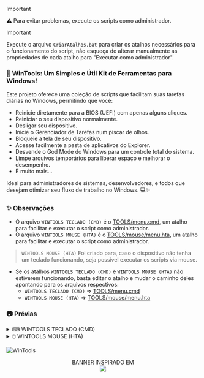 > [!IMPORTANT]    
> ⚠️  Para evitar problemas, execute os scripts como administrador.

> [!IMPORTANT]    
> Execute o arquivo `CriarAtalhos.bat` para criar os atalhos necessários para o funcionamento do script, não esqueça de alterar manualmente as propriedades de cada atalho para "Executar como administrador".  

### 🚀 **WinTools: Um Simples e Útil Kit de Ferramentas para Windows!**

Este projeto oferece uma coleção de scripts que facilitam suas tarefas diárias no Windows, permitindo que você:

- Reinicie diretamente para a BIOS (UEFI) com apenas alguns cliques.
- Reiniciar o seu dispositivo normalmente.
- Desligar seu dispositivo.
- Inicie o Gerenciador de Tarefas num piscar de olhos.
- Bloqueie a tela de seu dispositivo.
- Acesse facilmente a pasta de aplicativos do Explorer.
- Desvende o God Mode do Windows para um controle total do sistema.
- Limpe arquivos temporários para liberar espaço e melhorar o desempenho.
- E muito mais...

Ideal para administradores de sistemas, desenvolvedores, e todos que desejam otimizar seu fluxo de trabalho no Windows. 💻✨

### ✨ Observações
- O arquivo `WINTOOLS TECLADO (CMD)` é o [TOOLS/menu.cmd](TOOLS/menu.cmd), um atalho para facilitar e executar o script como administrador.
- O arquivo `WINTOOLS MOUSE (HTA)` é o [TOOLS/mouse/menu.hta](TOOLS/mouse/menu.hta), um atalho para facilitar e executar o script como administrador.
> `WINTOOLS MOUSE (HTA)` Foi criado para, caso o dispositivo não tenha um teclado funcionando, seja possível executar os scripts via mouse.
- Se os atalhos `WINTOOLS TECLADO (CMD)` e `WINTOOLS MOUSE (HTA)` não estiverem funcionando, basta editar o atalho e mudar o caminho deles apontando para os arquivos respectivos:
  - `WINTOOLS TECLADO (CMD)` => [TOOLS/menu.cmd](TOOLS/menu.cmd)
  - `WINTOOLS MOUSE (HTA)` => [TOOLS/mouse/menu.hta](TOOLS/mouse/menu.hta)

### 📷 Prévias

<details>
<summary>⌨ WINTOOLS TECLADO (CMD)</summary>
<img src="TOOLS/mouse/img/wintools_teclado.png" alt="WinTools Teclado CMD"/>
</details>
<details>
<summary>🖱️ WINTOOLS MOUSE (HTA)</summary>
<img src="TOOLS/mouse/img/wintools_mouse.png" alt="WinTools Mouse HTA"/>
</details>

![WinTools](https://i.imgur.com/I8HpeHd.jpeg)

<div align="center">
BANNER INSPIRADO EM
<br>
<a href="https://store.steampowered.com/app/1507580/Enigma_do_Medo" >
  <img src="https://i.imgur.com/Gbyx94i.png" width="180">
</a>